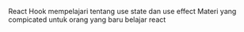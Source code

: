 React Hook mempelajari tentang use state dan use effect
Materi yang compicated untuk orang yang baru belajar react

